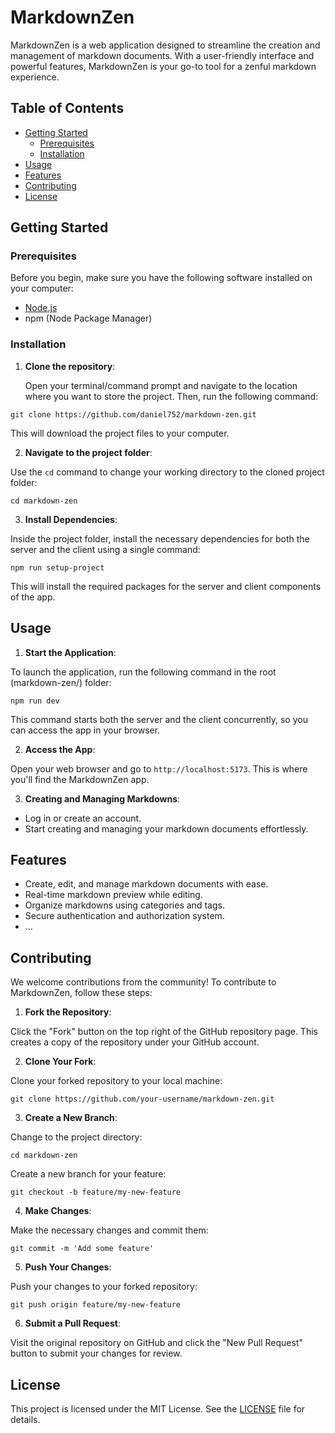 # MarkdownZen

MarkdownZen is a web application designed to streamline the creation and management of markdown documents. With a user-friendly interface and powerful features, MarkdownZen is your go-to tool for a zenful markdown experience.

## Table of Contents

- [Getting Started](#getting-started)
  - [Prerequisites](#prerequisites)
  - [Installation](#installation)
- [Usage](#usage)
- [Features](#features)
- [Contributing](#contributing)
- [License](#license)

## Getting Started

### Prerequisites

Before you begin, make sure you have the following software installed on your computer:

- [Node.js](https://nodejs.org/en/)
- npm (Node Package Manager)

### Installation

1. **Clone the repository**:

   Open your terminal/command prompt and navigate to the location where you want to store the project. Then, run the following command:

``
git clone https://github.com/daniel752/markdown-zen.git
``

This will download the project files to your computer.

2. **Navigate to the project folder**:

Use the `cd` command to change your working directory to the cloned project folder:

``
cd markdown-zen
``

3. **Install Dependencies**:

Inside the project folder, install the necessary dependencies for both the server and the client using a single command:

``
npm run setup-project
``

This will install the required packages for the server and client components of the app.

## Usage

1. **Start the Application**:

To launch the application, run the following command in the root (markdown-zen/) folder:

``
npm run dev
``

This command starts both the server and the client concurrently, so you can access the app in your browser.

2. **Access the App**:

Open your web browser and go to `http://localhost:5173`. This is where you'll find the MarkdownZen app.

3. **Creating and Managing Markdowns**:

- Log in or create an account.
- Start creating and managing your markdown documents effortlessly.

## Features

- Create, edit, and manage markdown documents with ease.
- Real-time markdown preview while editing.
- Organize markdowns using categories and tags.
- Secure authentication and authorization system.
- ...

## Contributing

We welcome contributions from the community! To contribute to MarkdownZen, follow these steps:

1. **Fork the Repository**:

Click the "Fork" button on the top right of the GitHub repository page. This creates a copy of the repository under your GitHub account.

2. **Clone Your Fork**:

Clone your forked repository to your local machine:

``
git clone https://github.com/your-username/markdown-zen.git
``

3. **Create a New Branch**:

Change to the project directory:

``
cd markdown-zen
``

Create a new branch for your feature:

``
git checkout -b feature/my-new-feature
``

4. **Make Changes**:

Make the necessary changes and commit them:

``
git commit -m 'Add some feature'
``

5. **Push Your Changes**:

Push your changes to your forked repository:

``
git push origin feature/my-new-feature
``

6. **Submit a Pull Request**:

Visit the original repository on GitHub and click the "New Pull Request" button to submit your changes for review.

## License

This project is licensed under the MIT License. See the [LICENSE](LICENSE) file for details.
